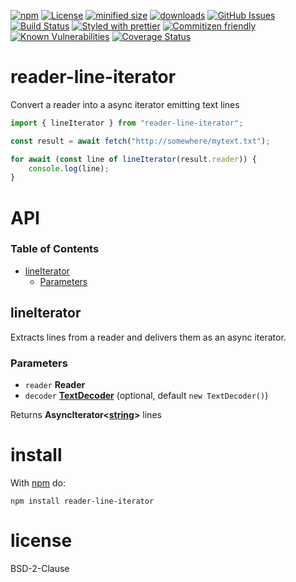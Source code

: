 [![npm](https://img.shields.io/npm/v/reader-line-iterator.svg)](https://www.npmjs.com/package/reader-line-iterator)
[![License](https://img.shields.io/badge/License-BSD%203--Clause-blue.svg)](https://opensource.org/licenses/BSD-3-Clause)
[![minified size](https://badgen.net/bundlephobia/min/reader-line-iterator)](https://bundlephobia.com/result?p=reader-line-iterator)
[![downloads](http://img.shields.io/npm/dm/reader-line-iterator.svg?style=flat-square)](https://npmjs.org/package/reader-line-iterator)
[![GitHub Issues](https://img.shields.io/github/issues/arlac77/reader-line-iterator.svg?style=flat-square)](https://github.com/arlac77/reader-line-iterator/issues)
[![Build Status](https://img.shields.io/endpoint.svg?url=https%3A%2F%2Factions-badge.atrox.dev%2Farlac77%2Freader-line-iterator%2Fbadge&style=flat)](https://actions-badge.atrox.dev/arlac77/reader-line-iterator/goto)
[![Styled with prettier](https://img.shields.io/badge/styled_with-prettier-ff69b4.svg)](https://github.com/prettier/prettier)
[![Commitizen friendly](https://img.shields.io/badge/commitizen-friendly-brightgreen.svg)](http://commitizen.github.io/cz-cli/)
[![Known Vulnerabilities](https://snyk.io/test/github/arlac77/reader-line-iterator/badge.svg)](https://snyk.io/test/github/arlac77/reader-line-iterator)
[![Coverage Status](https://coveralls.io/repos/arlac77/reader-line-iterator/badge.svg)](https://coveralls.io/github/arlac77/reader-line-iterator)

# reader-line-iterator

Convert a reader into a async iterator emitting text lines

```js
import { lineIterator } from "reader-line-iterator";

const result = await fetch("http://somewhere/mytext.txt");

for await (const line of lineIterator(result.reader)) {
    console.log(line);
}
```

# API

<!-- Generated by documentation.js. Update this documentation by updating the source code. -->

### Table of Contents

*   [lineIterator](#lineiterator)
    *   [Parameters](#parameters)

## lineIterator

Extracts lines from a reader and delivers them as an async iterator.

### Parameters

*   `reader` **Reader** 
*   `decoder` **[TextDecoder](https://developer.mozilla.org/docs/Web/API/TextDecoder)**  (optional, default `new TextDecoder()`)

Returns **AsyncIterator<[string](https://developer.mozilla.org/docs/Web/JavaScript/Reference/Global_Objects/String)>** lines

# install

With [npm](http://npmjs.org) do:

```shell
npm install reader-line-iterator
```

# license

BSD-2-Clause
